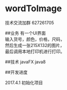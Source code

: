 # wordToImage

技术交流加群   627261705

##业务
有一个UI界面  
输入货号，颜色，价格，尺码，  
然后生成一张215X132的图片，  
最后调用本地打印机进行打印。

##技术 
javaFX
java8

##开发进度

2017.4.1 初始化项目

